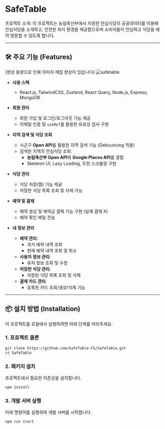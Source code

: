 # SafeTable

프로젝트 소개: 이 프로젝트는 농림축산부에서 지정한 안심식당의 공공데이터를 이용해 안심식당을 소개하고, 안전한 외식 환경을 제공함으로써 소비자들이 안심하고 식당을 예약 방문할 수 있도록 합니다.

---

## 🛠️ 주요 기능 (Features)

(영상 용량으로 인해 이미지 깨짐 현상이 있습니다)
![safetable](https://github.com/user-attachments/assets/55c5d559-63d2-48ae-adec-702a646818e7)

- **사용 스택**

  - React.js, TailwindCSS, Zustand, React Query, Node.js, Express, MongoDB

- **회원 관리**
  - 회원 가입 및 로그인/로그아웃 기능 제공
  - 이메일 인증 및 `useRef`를 활용한 유효성 검사 구현

- **지역 검색 및 식당 조회**
  - 시군구 **Open API**를 활용한 지역 검색 기능 (Debouncing 적용)
  - 검색한 지역의 안심식당 조회:
    - **농림축산부 Open API**와 **Google Places API**를 결합
    - Skeleton UI, Lazy Loading, 무한 스크롤링 구현

- **식당 관리**
  - 식당 저장(찜) 기능 제공
  - 저장한 식당 목록 조회 및 삭제 가능

- **예약 및 결제**
  - 예약 생성 및 예약금 결제 기능 구현 (실제 결제 X)
  - 예약 확인 메일 전송

- **내 정보 관리**
  - **예약 관리**:
    - 과거 예약 내역 조회
    - 현재 예약 내역 조회 및 취소
  - **사용자 정보 관리**:
    - 유저 정보 조회 및 수정
  - **저장한 식당 관리**:
    - 저장된 식당 목록 조회 및 삭제
  - **결제 카드 관리**:
    - 등록된 카드 조회/생성/삭제 기능

---

## 📦 설치 방법 (Installation)

이 프로젝트를 로컬에서 실행하려면 아래 단계를 따라주세요.

### 1. 프로젝트 클론

```bash
git clone https://github.com/SafeTable-FS/SafeTable.git
cd SafeTable
```

### 2. 패키지 설치

프로젝트에서 필요한 의존성을 설치합니다.

```bash
npm install
```

### 3. 개발 서버 실행

아래 명령어를 실행하여 개발 서버를 시작합니다.

```bash
npm run start
```
